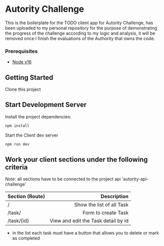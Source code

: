 # Autority Challenge

This is the boilerplate for the TODO client app for Autority Challenge, has been uploaded to my personal repository for the purpose of demonstrating the progress of the challenge according to my logic and analysis, it will be removed once I finish the evaluations of the Authority that owns the code.

### Prerequisites

- [Node v16](https://nodejs.org/)

## Getting Started

Clone this project

## Start Development Server

Install the project dependencies:

```bash
npm install
```

Start the Client dev server

```bash
npm run dev
```

## Work your client sections under the following criteria

*Note*: all sections have to be connected to the project api 'autority-api-challenge'

| Section (Route)               |                               Description |
| :---------------- | -----------------------------------------: |
| /        | Show the list of all Task |
| /task/    | Form to create Task |
| /task/{id}    | View and edit the Task detail by id |

- in the list each task must have a button that allows you to delete or mark as completed
